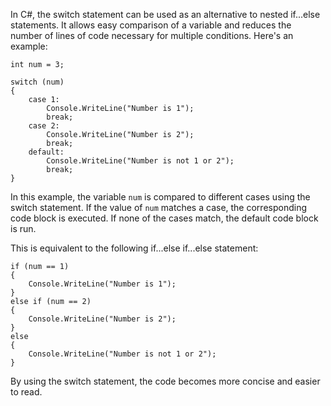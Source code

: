 In C#, the switch statement can be used as an alternative to nested if...else statements. It allows easy comparison of a variable and reduces the number of lines of code necessary for multiple conditions. Here's an example:

```
int num = 3;

switch (num)
{
    case 1:
        Console.WriteLine("Number is 1");
        break;
    case 2:
        Console.WriteLine("Number is 2");
        break;
    default:
        Console.WriteLine("Number is not 1 or 2");
        break;
}
```

In this example, the variable `num` is compared to different cases using the switch statement. If the value of `num` matches a case, the corresponding code block is executed. If none of the cases match, the default code block is run.

This is equivalent to the following if...else if...else statement:

```
if (num == 1)
{
    Console.WriteLine("Number is 1");
}
else if (num == 2)
{
    Console.WriteLine("Number is 2");
}
else
{
    Console.WriteLine("Number is not 1 or 2");
}
```

By using the switch statement, the code becomes more concise and easier to read.